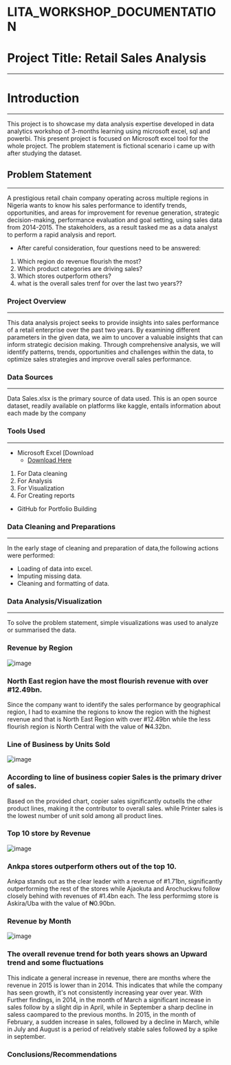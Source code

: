 # LITA_WORKSHOP_DOCUMENTATION

# Project Title: Retail Sales Analysis 
---
# Introduction
---
This project is to showcase my data analysis expertise developed in data analytics workshop of 3-months learning using microsoft excel, sql and powerbi.
This present project is focused on Microsoft excel tool for the whole project. The problem statement is fictional scenario i came up with after studying the dataset.

## Problem Statement
---

A prestigious retail chain company operating across multiple regions in Nigeria wants to know his sales performance to identify trends, opportunities, and areas for improvement for revenue generation, strategic decision-making, performance evaluation and goal setting, using sales data from 2014-2015. The stakeholders, as a result tasked me as a data analyst to perform a rapid analysis and report.

   - After careful consideration, four questions need to be answered:
1. Which region do revenue flourish the most?
2. Which product categories are driving sales?
3. Which stores outperform others?
4. what is the overall sales trenf for over the last two years??
   
### Project Overview
---

This data analysis project seeks to provide insights into sales performance of a retail enterprise over the past two years. By examining different parameters in the given data, we aim to uncover a valuable insights that can inform strategic decision making. Through comprehensive analysis, we will identify patterns, trends, opportunities and challenges within the data, to optimize sales strategies and improve overall sales performance.

### Data Sources
---

Data Sales.xlsx is the primary source of data used. This is an open source dataset, readily available on platforms like kaggle, entails information about each made by the company

### Tools Used
---

- Microsoft Excel  [Download
   - [Download Here](https://Microsoft.com)
1. For Data cleaning
2. For Analysis
3. For Visualization
4. For Creating reports
- GitHub for Portfolio Building

### Data Cleaning and Preparations
---

In the early stage of cleaning and preparation of data,the following actions were performed:

- Loading of data into excel.
- Imputing missing data.
- Cleaning and formatting of data.


### Data Analysis/Visualization
---
To solve the problem statement, simple visualizations was used to analyze or summarised the data.

### Revenue by Region
![image](https://github.com/user-attachments/assets/8a595542-6c02-49d8-809d-429b34f91aab)

### North East region have the most flourish revenue with over #12.49bn.

Since the company want to identify the sales performance by geographical region, I had to examine the regions to know the region with the highest revenue and that is North East Region with over  #12.49bn while the less flourish region is North Central with the value of ₦4.32bn.

### Line of Business by Units Sold
![image](https://github.com/user-attachments/assets/5f8a9275-dcfd-4e1d-b698-c450a8870edb)

 ### According to line of business copier Sales is the primary driver of sales. 
Based on the provided chart, copier sales significantly outsells the other product lines, making it the contributor to overall sales. while Printer sales is the lowest number of unit sold among all product lines.

### Top 10 store by Revenue
![image](https://github.com/user-attachments/assets/b38f6501-5fc9-4b1c-bb1d-fe2820aac5ac)

### Ankpa stores outperform others out of the top 10.
Ankpa stands out as the clear leader with a revenue of #1.71bn, significantly outperforming the rest of the stores while Ajaokuta and Arochuckwu follow closely behind with revenues of
#1.4bn each. The less performimg store is Askira/Uba with the value of ₦0.90bn.

### Revenue by Month
![image](https://github.com/user-attachments/assets/9b91fb86-0a1c-4b6c-9275-f16710bd1ebf)

### The overall revenue trend for both years shows an Upward trend and some fluctuations
This indicate a general increase in revenue, there are months where the revenue in 2015 is lower than in 2014. This indicates that while the company has seen growth, it's not consistently increasing year over year.
With Further findings, in 2014, in the month of March a significant increase in sales follow by a slight dip in April, while in September a sharp decline in saless caompared to the previous months.
In 2015, in the month of February, a sudden increase in sales, followed by a decline in March, while in July and August is a period of relatively stable sales followed by a spike in september.

### Conclusions/Recommendations 



